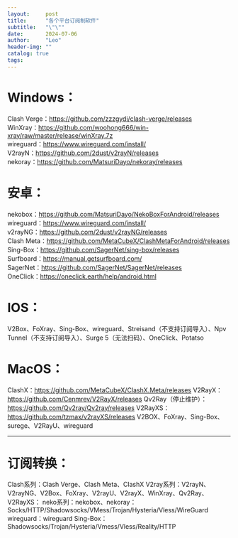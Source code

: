 ```yaml
---
layout:     post
title:      "各个平台订阅制软件"
subtitle:   "\"\""
date:       2024-07-06
author:     "Leo"
header-img: ""
catalog: true
tags:
---
```


# Windows：
Clash Verge：https://github.com/zzzgydi/clash-verge/releases  
WinXray：https://github.com/woohong666/win-xray/raw/master/release/winXray.7z  
wireguard：https://www.wireguard.com/install/  
V2rayN：https://github.com/2dust/v2rayN/releases  
nekoray：https://github.com/MatsuriDayo/nekoray/releases  
# 安卓：
nekobox：https://github.com/MatsuriDayo/NekoBoxForAndroid/releases  
wireguard：https://www.wireguard.com/install/  
v2rayNG：https://github.com/2dust/v2rayNG/releases  
Clash Meta：https://github.com/MetaCubeX/ClashMetaForAndroid/releases  
Sing-Box：https://github.com/SagerNet/sing-box/releases  
Surfboard：https://manual.getsurfboard.com/  
SagerNet：https://github.com/SagerNet/SagerNet/releases  
OneClick：https://oneclick.earth/help/android.html  
# IOS：
V2Box、FoXray、Sing-Box、wireguard、Streisand（不支持订阅导入）、Npv Tunnel（不支持订阅导入）、Surge 5（无法扫码）、OneClick、Potatso
# MacOS：
ClashX：https://github.com/MetaCubeX/ClashX.Meta/releases
V2RayX：https://github.com/Cenmrev/V2RayX/releases
Qv2Ray（停止维护）：https://github.com/Qv2ray/Qv2ray/releases
V2RayXS：https://github.com/tzmax/v2rayXS/releases
V2BOX、FoXray、Sing-Box、surege、V2RayU、wireguard

___

# 订阅转换：
Clash系列：Clash Verge、Clash Meta、ClashX
V2ray系列：V2rayN、V2rayNG、V2Box、FoXray、V2rayU、V2rayX、WinXray、Qv2Ray、V2RayXS：
neko系列：nekobox、nekoray：Socks/HTTP/Shadowsocks/VMess/Trojan/Hysteria/Vless/WireGuard
wireguard：wireguard
Sing-Box：Shadowsocks/Trojan/Hysteria/Vmess/Vless/Reality/HTTP
